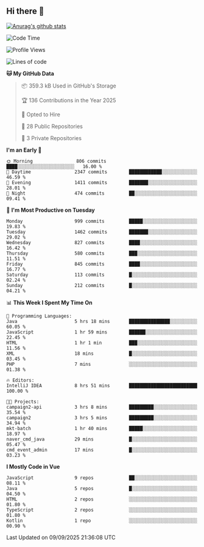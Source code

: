 ## Hi there 👋

[![Anurag's github stats](https://github-readme-stats.vercel.app/api?username=Songwonseok)](https://github.com/anuraghazra/github-readme-stats)



<!--START_SECTION:waka-->
![Code Time](http://img.shields.io/badge/Code%20Time-3%2C755%20hrs%2025%20mins-blue)

![Profile Views](http://img.shields.io/badge/Profile%20Views-0-blue)

![Lines of code](https://img.shields.io/badge/From%20Hello%20World%20I%27ve%20Written-34.8%20million%20lines%20of%20code-blue)

**🐱 My GitHub Data** 

> 📦 359.3 kB Used in GitHub's Storage 
 > 
> 🏆 136 Contributions in the Year 2025
 > 
> 💼 Opted to Hire
 > 
> 📜 28 Public Repositories 
 > 
> 🔑 3 Private Repositories 
 > 
**I'm an Early 🐤** 

```text
🌞 Morning                806 commits         ████░░░░░░░░░░░░░░░░░░░░░   16.00 % 
🌆 Daytime                2347 commits        ████████████░░░░░░░░░░░░░   46.59 % 
🌃 Evening                1411 commits        ███████░░░░░░░░░░░░░░░░░░   28.01 % 
🌙 Night                  474 commits         ██░░░░░░░░░░░░░░░░░░░░░░░   09.41 % 
```
📅 **I'm Most Productive on Tuesday** 

```text
Monday                   999 commits         █████░░░░░░░░░░░░░░░░░░░░   19.83 % 
Tuesday                  1462 commits        ███████░░░░░░░░░░░░░░░░░░   29.02 % 
Wednesday                827 commits         ████░░░░░░░░░░░░░░░░░░░░░   16.42 % 
Thursday                 580 commits         ███░░░░░░░░░░░░░░░░░░░░░░   11.51 % 
Friday                   845 commits         ████░░░░░░░░░░░░░░░░░░░░░   16.77 % 
Saturday                 113 commits         █░░░░░░░░░░░░░░░░░░░░░░░░   02.24 % 
Sunday                   212 commits         █░░░░░░░░░░░░░░░░░░░░░░░░   04.21 % 
```


📊 **This Week I Spent My Time On** 

```text
💬 Programming Languages: 
Java                     5 hrs 18 mins       ███████████████░░░░░░░░░░   60.05 % 
JavaScript               1 hr 59 mins        ██████░░░░░░░░░░░░░░░░░░░   22.45 % 
HTML                     1 hr 1 min          ███░░░░░░░░░░░░░░░░░░░░░░   11.56 % 
XML                      18 mins             █░░░░░░░░░░░░░░░░░░░░░░░░   03.45 % 
PHP                      7 mins              ░░░░░░░░░░░░░░░░░░░░░░░░░   01.38 % 

🔥 Editors: 
IntelliJ IDEA            8 hrs 51 mins       █████████████████████████   100.00 % 

🐱‍💻 Projects: 
campaign2-api            3 hrs 8 mins        █████████░░░░░░░░░░░░░░░░   35.54 % 
campaign2                3 hrs 5 mins        █████████░░░░░░░░░░░░░░░░   34.94 % 
mkt-batch                1 hr 40 mins        █████░░░░░░░░░░░░░░░░░░░░   18.97 % 
naver_cmd_java           29 mins             █░░░░░░░░░░░░░░░░░░░░░░░░   05.47 % 
cmd_event_admin          17 mins             █░░░░░░░░░░░░░░░░░░░░░░░░   03.23 % 
```

**I Mostly Code in Vue** 

```text
JavaScript               9 repos             ██░░░░░░░░░░░░░░░░░░░░░░░   08.11 % 
Java                     5 repos             █░░░░░░░░░░░░░░░░░░░░░░░░   04.50 % 
HTML                     2 repos             ░░░░░░░░░░░░░░░░░░░░░░░░░   01.80 % 
TypeScript               2 repos             ░░░░░░░░░░░░░░░░░░░░░░░░░   01.80 % 
Kotlin                   1 repo              ░░░░░░░░░░░░░░░░░░░░░░░░░   00.90 % 
```




 Last Updated on 09/09/2025 21:36:08 UTC
<!--END_SECTION:waka-->

